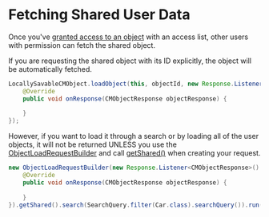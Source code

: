 # Fetching Shared User Data

Once you've [granted access to an object](#/android_and_java#sharing-user-data) with an access list, other users with permission can fetch the shared object.

If you are requesting the shared object with its ID explicitly, the object will be automatically fetched.

```java
LocallySavableCMObject.loadObject(this, objectId, new Response.Listener<CMObjectResponse>() {
    @Override
    public void onResponse(CMObjectResponse objectResponse) {
 
    }
});
```

However, if you want to load it through a search or by loading all of the user objects, it will not be returned UNLESS you use the [ObjectLoadRequestBuilder](/docs/javadocs/com/cloudmine/api/rest/ObjectLoadRequestBuilder.html#) and call [getShared()](/docs/javadocs/com/cloudmine/api/rest/ObjectLoadRequestBuilder.html#getShared()) when creating your request.

```java
new ObjectLoadRequestBuilder(new Response.Listener<CMObjectResponse>() {
    @Override
    public void onResponse(CMObjectResponse objectResponse) {
         
    }
}).getShared().search(SearchQuery.filter(Car.class).searchQuery()).run(this);
```	
